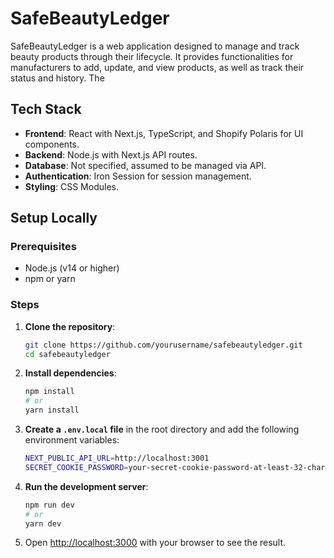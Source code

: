# SafeBeautyLedger

SafeBeautyLedger is a web application designed to manage and track beauty products through their lifecycle. It provides functionalities for manufacturers to add, update, and view products, as well as track their status and history. The 

## Tech Stack

- **Frontend**: React with Next.js, TypeScript, and Shopify Polaris for UI components.
- **Backend**: Node.js with Next.js API routes.
- **Database**: Not specified, assumed to be managed via API.
- **Authentication**: Iron Session for session management.
- **Styling**: CSS Modules.

## Setup Locally

### Prerequisites

- Node.js (v14 or higher)
- npm or yarn

### Steps

1. **Clone the repository**:
    ```sh
    git clone https://github.com/yourusername/safebeautyledger.git
    cd safebeautyledger
    ```

2. **Install dependencies**:
    ```sh
    npm install
    # or
    yarn install
    ```

3. **Create a `.env.local` file** in the root directory and add the following environment variables:
    ```sh
    NEXT_PUBLIC_API_URL=http://localhost:3001
    SECRET_COOKIE_PASSWORD=your-secret-cookie-password-at-least-32-characters-long
    ```

4. **Run the development server**:
    ```sh
    npm run dev
    # or
    yarn dev
    ```

5. Open [http://localhost:3000](http://localhost:3000) with your browser to see the result.

